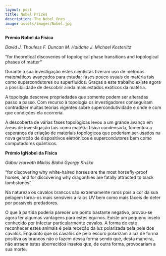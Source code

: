 ```yaml
---
layout: post
title: Nobel Prizes
description: The Nobel Ones
image: assets/images/Nobel.jpg
---
```


**Prémio Nobel da Física**

*David J. Thouless*
*F. Duncan M. Haldane*
*J. Michael Kosterlitz*

“for theoretical discoveries of topological phase transitions and topological phases of matter”

Durante a sua investigação estes cientistas fizeram uso de métodos matemáticos avançados para estudar fases pouco usuais de matéria tais como supercondutores ou superfluídos. Graças a este trabalho existe agora a possibilidade de descobrir ainda mais estados exóticos da matéria.

A topologia descreve propriedades que somente podem ser alteradas passo a passo. Com recurso à topologia os investigadores conseguiram contradizer muitas teorias vigentes sobre supercondutividade e onde e com que condições ela ocorreria.

A descoberta de várias fases topológicas levou a um grande avanço em áreas de investigação tais como matéria física condensada, fomentou a esperança da criação de materiais topológicos que poderiam ser usados na nova geração de dispositivos eletrónicos e supercondutores bem como computadores quânticos.

**Prémio IgNobel da Física**

*Gábor Horváth*
*Miklós Blahó*
*Gyorgy Kriska*

“for discovering why white-haired horses are the most horsefly-proof horses, and for discovering why dragonflies are fatally attracted to black tombstones”

Na natureza os cavalos brancos são extremamente raros pois a cor da sua pelagem torna-os mais sensíveis a raios UV bem como mais fáceis de deter por possíveis predadores.

O que à partida poderia parecer um ponto bastante negativo, provou-se agora ter algumas vantagens para estes equinos. Existe um pequeno inseto conhecido por infectar particularmente cavalos. A forma de este reconhecer estes animais é pela receção da luz polarizada pela pele dos cavalos. Enquanto que os cavalos de pelo escuro polarizam a luz de forma positiva os brancos não o fazem dessa forma sendo que, desta maneira, não atraem estes aborrecidos insetos que, de outra forma, provocariam a sua morte.

